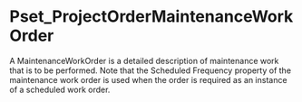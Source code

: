 # Pset_ProjectOrderMaintenanceWorkOrder

A MaintenanceWorkOrder is a detailed description of maintenance work that is to be performed. Note that the Scheduled Frequency property of the maintenance work order is used when the order is required as an instance of a scheduled work order.
<!-- end of short definition -->

